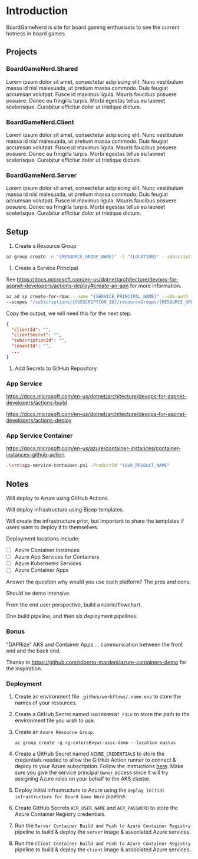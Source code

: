 # Introduction

BoardGameNerd is site for board gaming enthusiasts to see the current hotness in board games.

## Projects

### BoardGameNerd.Shared

Lorem ipsum dolor sit amet, consectetur adipiscing elit. Nunc vestibulum massa id nisl malesuada, ut pretium massa commodo. Duis feugiat accumsan volutpat. Fusce id maximus ligula. Mauris faucibus posuere posuere. Donec eu fringilla turpis. Morbi egestas tellus eu laoreet scelerisque. Curabitur efficitur dolor ut tristique dictum.

### BoardGameNerd.Client

Lorem ipsum dolor sit amet, consectetur adipiscing elit. Nunc vestibulum massa id nisl malesuada, ut pretium massa commodo. Duis feugiat accumsan volutpat. Fusce id maximus ligula. Mauris faucibus posuere posuere. Donec eu fringilla turpis. Morbi egestas tellus eu laoreet scelerisque. Curabitur efficitur dolor ut tristique dictum.

### BoardGameNerd.Server

Lorem ipsum dolor sit amet, consectetur adipiscing elit. Nunc vestibulum massa id nisl malesuada, ut pretium massa commodo. Duis feugiat accumsan volutpat. Fusce id maximus ligula. Mauris faucibus posuere posuere. Donec eu fringilla turpis. Morbi egestas tellus eu laoreet scelerisque. Curabitur efficitur dolor ut tristique dictum.

## Setup

1. Create a Resource Group

```bash
az group create -n "{RESOURCE_GROUP_NAME}" -l "{LOCATION}" --subscription "{SUBSCRIPTION_ID}"
```

1. Create a Service Principal

See <https://docs.microsoft.com/en-us/dotnet/architecture/devops-for-aspnet-developers/actions-deploy#create-an-spn> for more information.

```bash
az ad sp create-for-rbac --name "{SERVICE_PRINCIPAL_NAME}" --sdk-auth --role contributor \
--scopes "/subscriptions/{SUBSCRIPTION_ID}/resourceGroups/{RESOURCE_GROUP_NAME}"
```

Copy the output, we will need this for the next step.

```json
{
  "clientId": "",
  "clientSecret": "",
  "subscriptionId": "",
  "tenantId": "",
  ...
}
```

1. Add Secrets to GitHub Repository

### App Service

<https://docs.microsoft.com/en-us/dotnet/architecture/devops-for-aspnet-developers/actions-build>

<https://docs.microsoft.com/en-us/dotnet/architecture/devops-for-aspnet-developers/actions-deploy>

### App Service Container

<https://docs.microsoft.com/en-us/azure/container-instances/container-instances-github-action>

```bash
.\src\app-service-container.ps1 -ProductId "YOUR_PRODUCT_NAME"
```

## Notes

Will deploy to Azure using GitHub Actions.

Will deploy infrastructure using Bicep templates.

Will create the infrastructure prior, but important to share the templates if users want to deploy it to themselves.

Deployment locations include:

- [ ] Azure Container Instances
- [ ] Azure App Services for Containers
- [ ] Azure Kubernetes Services
- [ ] Azure Container Apps

Answer the question why would you use each platform? The pros and cons.

Should be demo intensive.

From the end user perspective, build a rubric/flowchart.

One build pipeline, and then six deployment pipelines.

### Bonus

"DAPRize" AKS and Container Apps ... communication between the front end and the back end.

Thanks to <https://github.com/roberto-mardeni/azure-containers-demo> for the inspiration.

### Deployment

1.  Create an environment file ```.github/workflows/.name.env``` to store the names of your resources.

1.  Create a GitHub Secret named ```ENVIRONMENT_FILE``` to store the path to the environment file you wish to use.

1.  Create an ```Azure Resource Group```.

    ```shell
    az group create -g rg-cntnrsEvywr-ussc-demo --location eastus
    ```

1.  Create a GitHub Secret named ```AZURE_CREDENTIALS``` to store the credentials needed to allow the GitHub Action runner to connect & deploy to your Azure subscription. Follow the instructions [here](https://github.com/marketplace/actions/azure-login). Make sure you give the service principal ```Owner``` access since it will try assigning Azure roles on your behalf to the AKS cluster.

1.  Deploy initial infrastructure to Azure using the ```Deploy initial infrastructure for Board Game Nerd``` pipeline.

1.  Create GitHub Secrets ```ACR_USER_NAME``` and ```ACR_PASSWORD``` to store the Azure Container Registry credentials.

1.  Run the ```Server Container Build and Push to Azure Container Registry``` pipeline to build & deploy the ```server``` image & associated Azure services.

1.  Run the ```Client Container Build and Push to Azure Container Registry``` pipeline to build & deploy the ```client``` image & associated Azure services.
